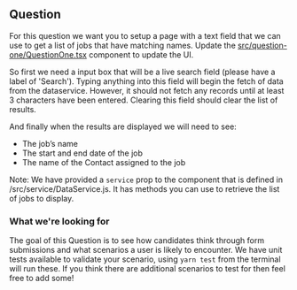 ## Question

For this question we want you to setup a page with a text field that we can use to get a list of jobs that have matching names. Update the [src/question-one/QuestionOne.tsx](./question-one/QuestionOne.tsx) component to update the UI.

So first we need a input box that will be a live search field (please have a label of 'Search'). Typing anything into this field will begin the fetch of data from the dataservice. However, it should not fetch any records until at least 3 characters have been entered. Clearing this field should clear the list of results.

And finally when the results are displayed we will need to see:

- The job’s name
- The start and end date of the job
- The name of the Contact assigned to the job

Note: We have provided a `service` prop to the component that is defined in /src/service/DataService.js. It has methods you can use to retrieve the list of jobs to display.

### What we're looking for

The goal of this Question is to see how candidates think through form submissions and what scenarios a user is likely to encounter. We have unit tests available to validate your scenario, using `yarn test` from the terminal will run these. If you think there are additional scenarios to test for then feel free to add some!

